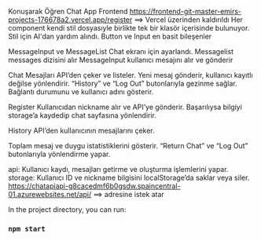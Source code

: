 Konuşarak Öğren Chat App Frontend
https://frontend-git-master-emirs-projects-176678a2.vercel.app/register  ==> Vercel üzerinden kaldırıldı
Her component kendi stil dosyasıyle birlikte tek bir klasör içerisinde bulunuyor. Stil için AI'dan yardım alındı.
Button ve Input en basit bileşenler

MessageInput ve MessageList Chat ekranı için ayarlandı.
Messagelist messages dizisini alır
MessageInput kullanıcı mesajını alır ve gönderir

Chat 
Mesajları API’den çeker ve listeler.
Yeni mesaj gönderir, kullanıcı kayıtlı değilse yönlendirir.
“History” ve “Log Out” butonlarıyla gezinme sağlar.
Bağlantı durumunu ve kullanıcı adını gösterir.

Register
Kullanıcıdan nickname alır ve API’ye gönderir.
Başarılıysa bilgiyi storage’a kaydedip chat sayfasına yönlendirir.

History
API’den kullanıcının mesajlarını çeker.

Toplam mesaj ve duygu istatistiklerini gösterir.
“Return Chat” ve “Log Out” butonlarıyla yönlendirme yapar.

api: Kullanıcı kaydı, mesajları getirme ve oluşturma işlemlerini yapar.
storage: Kullanıcı ID ve nickname bilgisini localStorage’da saklar veya siler.
https://chatapiapi-g8cacedmf6b0gsdw.spaincentral-01.azurewebsites.net/api/ ==> adresine istek atar

In the project directory, you can run:
### `npm start`

 
 
